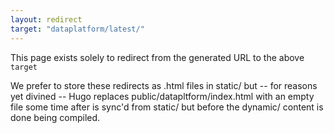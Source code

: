 ```yaml
---
layout: redirect
target: "dataplatform/latest/"
---
```


This page exists solely to redirect from the generated URL to the above `target`

We prefer to store these redirects as .html files in static/ but -- for reasons
yet divined -- Hugo replaces public/datapltform/index.html with an empty file
some time after is sync'd from static/ but before the dynamic/ content is done
being compiled.
